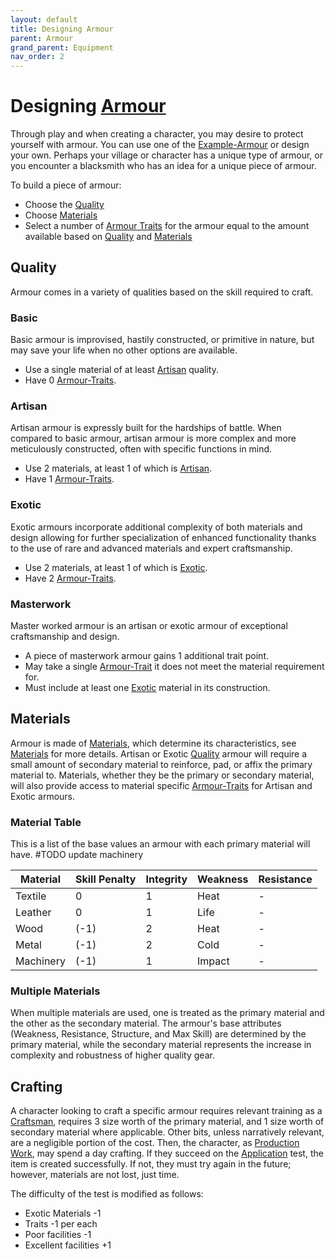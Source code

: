 ```yaml
---
layout: default
title: Designing Armour
parent: Armour
grand_parent: Equipment
nav_order: 2
---
```

# Designing [Armour](Core/Armour.md)
Through play and when creating a character, you may desire to protect yourself with armour. You can use one of the [Example-Armour](Example-Armour) or design your own. Perhaps your village or character has a unique type of armour, or you encounter a blacksmith who has an idea for a unique piece of armour. 

To build a piece of armour:
- Choose the [Quality](#Quality)
- Choose [Materials](#Materials)
- Select a number of [Armour Traits](Core/Armour-Traits.md) for the armour equal to the amount available based on [Quality](#Quality) and [Materials](#Materials)

## Quality
Armour comes in a variety of qualities based on the skill required to craft.
### Basic
Basic armour is improvised, hastily constructed, or primitive in nature, but may save your life when no other options are available. 
* Use a single material of at least [Artisan](Materials#Artisan) quality.
* Have 0 [Armour-Traits](Core/Armour-Traits.md).


### Artisan

Artisan armour is expressly built for the hardships of battle. When compared to basic armour, artisan armour is more complex and more meticulously constructed, often with specific functions in mind.
* Use 2 materials, at least 1 of which is [Artisan](Materials#Artisan).
* Have 1 [Armour-Traits](Core/Armour-Traits.md).

### Exotic

Exotic armours incorporate additional complexity of both materials and design allowing for further specialization of enhanced functionality thanks to the use of rare and advanced materials and expert craftsmanship.
* Use 2 materials, at least 1 of which is [Exotic](Materials#Exotic).
* Have 2 [Armour-Traits](Core/Armour-Traits.md).

### Masterwork

Master worked armour is an artisan or exotic armour of exceptional craftsmanship and design. 
* A piece of masterwork armour gains 1 additional trait point.
* May take a single [Armour-Trait](Core/Armour-Traits.md) it does not meet the material requirement for. 
* Must include at least one [Exotic](Materials#Exotic) material in its construction.


## Materials
Armour is made of [Materials](Materials), which determine its characteristics, see [Materials](Core/Armour.md#Materials) for more details. Artisan or Exotic [Quality](Core/Armour.md#Quality) armour will require a small amount of secondary material to reinforce, pad, or affix the primary material to. Materials, whether they be the primary or secondary material, will also provide access to material specific [Armour-Traits](Core/Armour-Traits.md) for Artisan and Exotic armours.

### Material Table
This is a list of the base values an armour with each primary material will have.
#TODO update machinery

| Material  | Skill Penalty | Integrity | Weakness | Resistance |
| --------- | ------------- | --------- | -------- | ---------- |
| Textile   | 0             | 1         | Heat     | -          |
| Leather   | 0             | 1         | Life     | -          |
| Wood      | (-1)          | 2         | Heat     | -          |
| Metal     | (-1)          | 2         | Cold     | -          |
| Machinery | (-1)          | 1         | Impact   | -          |

### Multiple Materials
 When multiple materials are used, one is treated as the primary material and the other as the secondary material. The armour's base attributes (Weakness, Resistance, Structure, and Max Skill) are determined by the primary material, while the secondary material represents the increase in complexity and robustness of higher quality gear.
 
## Crafting
A character looking to craft a specific armour requires relevant training as a [Craftsman](Craftsman), requires 3 size worth of the primary material, and 1 size worth of secondary material where applicable. Other bits, unless narratively relevant, are a negligible portion of the cost. Then, the character, as [Production Work](Activities#Production%20Work), may spend a day crafting. If they succeed on the [Application](Core/Intelligence.md#Application) test, the item is created successfully. If not, they must try again in the future; however, materials are not lost, just time. 

The difficulty of the test is modified as follows:

* Exotic Materials -1
* Traits -1 per each
* Poor facilities -1
* Excellent facilities +1